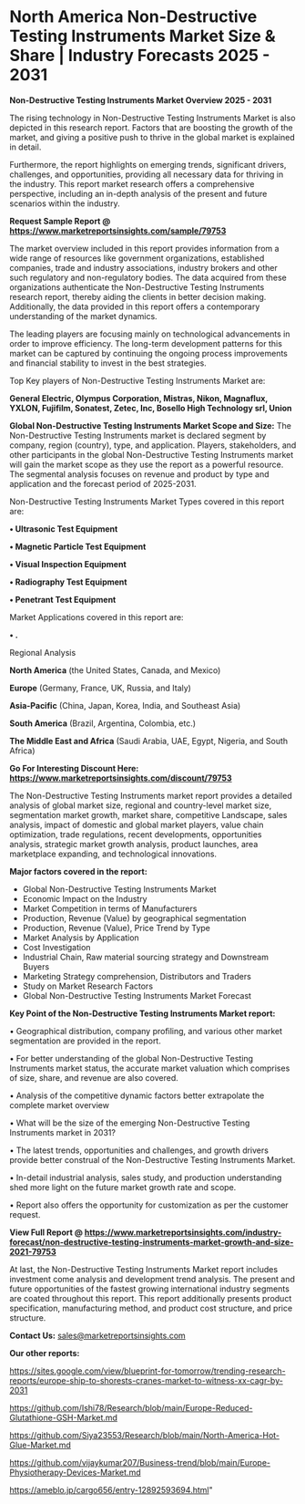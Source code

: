 # North America Non-Destructive Testing Instruments Market Size & Share | Industry Forecasts 2025 - 2031

<Strong> Non-Destructive Testing Instruments Market Overview 2025 - 2031</strong>

The rising technology in Non-Destructive Testing Instruments Market is also depicted in this research report. Factors that are boosting the growth of the market, and giving a positive push to thrive in the global market is explained in detail.

Furthermore, the report highlights on emerging trends, significant drivers, challenges, and opportunities, providing all necessary data for thriving in the industry. This report market research offers a comprehensive perspective, including an in-depth analysis of the present and future scenarios within the industry.

<strong>Request Sample Report @ <a href=https://www.marketreportsinsights.com/sample/79753>https://www.marketreportsinsights.com/sample/79753</a></strong>

The market overview included in this report provides information from a wide range of resources like government organizations, established companies, trade and industry associations, industry brokers and other such regulatory and non-regulatory bodies. The data acquired from these organizations authenticate the Non-Destructive Testing Instruments research report, thereby aiding the clients in better decision making. Additionally, the data provided in this report offers a contemporary understanding of the market dynamics.

The leading players are focusing mainly on technological advancements in order to improve efficiency. The long-term development patterns for this market can be captured by continuing the ongoing process improvements and financial stability to invest in the best strategies.

Top Key players of Non-Destructive Testing Instruments Market are:

<strong>General Electric, Olympus Corporation, Mistras, Nikon, Magnaflux, YXLON, Fujifilm, Sonatest, Zetec, Inc, Bosello High Technology srl, Union</strong>

<strong><b>Global Non-Destructive Testing Instruments Market Scope and Size:</b></strong>
The Non-Destructive Testing Instruments market is declared segment by company, region (country), type, and application. Players, stakeholders, and other participants in the global Non-Destructive Testing Instruments market will gain the market scope as they use the report as a powerful resource. The segmental analysis focuses on revenue and product by type and application and the forecast period of 2025-2031.

Non-Destructive Testing Instruments Market Types covered in this report are:

<strong>• Ultrasonic Test Equipment

• Magnetic Particle Test Equipment

• Visual Inspection Equipment

• Radiography Test Equipment

• Penetrant Test Equipment</strong>

Market Applications covered in this report are:

<strong>• .</strong> 

Regional Analysis

<strong>North America</strong> (the United States, Canada, and Mexico)

<strong>Europe</strong> (Germany, France, UK, Russia, and Italy)

<strong>Asia-Pacific</strong> (China, Japan, Korea, India, and Southeast Asia)

<strong>South America</strong> (Brazil, Argentina, Colombia, etc.)

<strong>The Middle East and Africa</strong> (Saudi Arabia, UAE, Egypt, Nigeria, and South Africa)

<strong>Go For Interesting Discount Here: <a href=https://www.marketreportsinsights.com/discount/79753>https://www.marketreportsinsights.com/discount/79753</a></strong>

The Non-Destructive Testing Instruments market report provides a detailed analysis of global market size, regional and country-level market size, segmentation market growth, market share, competitive Landscape, sales analysis, impact of domestic and global market players, value chain optimization, trade regulations, recent developments, opportunities analysis, strategic market growth analysis, product launches, area marketplace expanding, and technological innovations.

<strong><b>Major factors covered in the report:</b></strong>
<ul>
  <li>Global Non-Destructive Testing Instruments Market </li>
  <li>Economic Impact on the Industry</li>
  <li>Market Competition in terms of Manufacturers</li>
  <li>Production, Revenue (Value) by geographical segmentation</li>
  <li>Production, Revenue (Value), Price Trend by Type</li>
  <li>Market Analysis by Application</li>
  <li>Cost Investigation</li>
  <li>Industrial Chain, Raw material sourcing strategy and Downstream Buyers</li>
  <li>Marketing Strategy comprehension, Distributors and Traders</li>
  <li>Study on Market Research Factors</li>
  <li>Global Non-Destructive Testing Instruments Market Forecast</li>
</ul>

<strong><b>Key Point of the Non-Destructive Testing Instruments Market report:</b></strong>

• Geographical distribution, company profiling, and various other market segmentation are provided in the report.

• For better understanding of the global Non-Destructive Testing Instruments market status, the accurate market valuation which comprises of size, share, and revenue are also covered.

• Analysis of the competitive dynamic factors better extrapolate the complete market overview

• What will be the size of the emerging Non-Destructive Testing Instruments market in 2031?

• The latest trends, opportunities and challenges, and growth drivers provide better construal of the Non-Destructive Testing Instruments Market.

• In-detail industrial analysis, sales study, and production understanding shed more light on the future market growth rate and scope.

• Report also offers the opportunity for customization as per the customer request.

<strong><b>View Full Report @ <a href=https://www.marketreportsinsights.com/industry-forecast/non-destructive-testing-instruments-market-growth-and-size-2021-79753>https://www.marketreportsinsights.com/industry-forecast/non-destructive-testing-instruments-market-growth-and-size-2021-79753</a></b></strong>


At last, the Non-Destructive Testing Instruments Market report includes investment come analysis and development trend analysis. The present and future opportunities of the fastest growing international industry segments are coated throughout this report. This report additionally presents product specification, manufacturing method, and product cost structure, and price structure.

<strong>Contact Us:</strong>
sales@marketreportsinsights.com

<strong>Our other reports:</strong>

<a href=https://sites.google.com/view/blueprint-for-tomorrow/trending-research-reports/europe-ship-to-shorests-cranes-market-to-witness-xx-cagr-by-2031>https://sites.google.com/view/blueprint-for-tomorrow/trending-research-reports/europe-ship-to-shorests-cranes-market-to-witness-xx-cagr-by-2031</a>

<a href=https://github.com/Ishi78/Research/blob/main/Europe-Reduced-Glutathione-GSH-Market.md>https://github.com/Ishi78/Research/blob/main/Europe-Reduced-Glutathione-GSH-Market.md</a>

<a href=https://github.com/Siya23553/Research/blob/main/North-America-Hot-Glue-Market.md>https://github.com/Siya23553/Research/blob/main/North-America-Hot-Glue-Market.md</a>

<a href=https://github.com/vijaykumar207/Business-trend/blob/main/Europe-Physiotherapy-Devices-Market.md>https://github.com/vijaykumar207/Business-trend/blob/main/Europe-Physiotherapy-Devices-Market.md</a>

<a href=https://ameblo.jp/cargo656/entry-12892593694.html>https://ameblo.jp/cargo656/entry-12892593694.html</a>"
